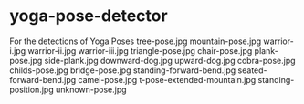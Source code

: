 # yoga-pose-detector
For the detections of Yoga Poses
tree-pose.jpg
mountain-pose.jpg
warrior-i.jpg
warrior-ii.jpg
warrior-iii.jpg
triangle-pose.jpg
chair-pose.jpg
plank-pose.jpg
side-plank.jpg
downward-dog.jpg
upward-dog.jpg
cobra-pose.jpg
childs-pose.jpg
bridge-pose.jpg
standing-forward-bend.jpg
seated-forward-bend.jpg
camel-pose.jpg
t-pose-extended-mountain.jpg
standing-position.jpg
unknown-pose.jpg